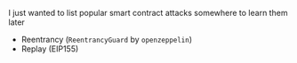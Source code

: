 I just wanted to list popular smart contract attacks somewhere to learn them later
* Reentrancy (`ReentrancyGuard` by `openzeppelin`)
* Replay (EIP155)
